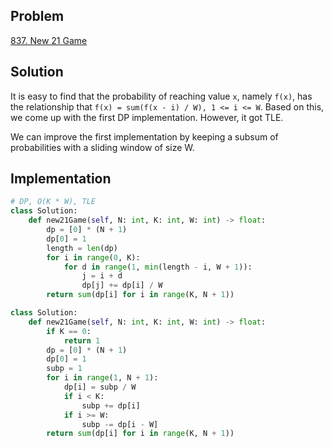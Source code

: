 ## Problem
[837. New 21 Game](https://leetcode.com/problems/new-21-game/)

## Solution
It is easy to find that the probability of reaching value `x`, namely `f(x)`, has the relationship that `f(x) = sum(f(x - i) / W), 1 <= i <= W`.
Based on this, we come up with the first DP implementation. However, it got TLE.

We can improve the first implementation by keeping a subsum of probabilities with a sliding window of size W.

## Implementation
```python
# DP, O(K * W), TLE
class Solution:
    def new21Game(self, N: int, K: int, W: int) -> float:
        dp = [0] * (N + 1)
        dp[0] = 1
        length = len(dp)
        for i in range(0, K):
            for d in range(1, min(length - i, W + 1)):
                j = i + d
                dp[j] += dp[i] / W
        return sum(dp[i] for i in range(K, N + 1))
```

```python
class Solution:
    def new21Game(self, N: int, K: int, W: int) -> float:
        if K == 0:
            return 1
        dp = [0] * (N + 1)
        dp[0] = 1
        subp = 1
        for i in range(1, N + 1):
            dp[i] = subp / W
            if i < K:
                subp += dp[i]
            if i >= W:
                subp -= dp[i - W]
        return sum(dp[i] for i in range(K, N + 1))
```
